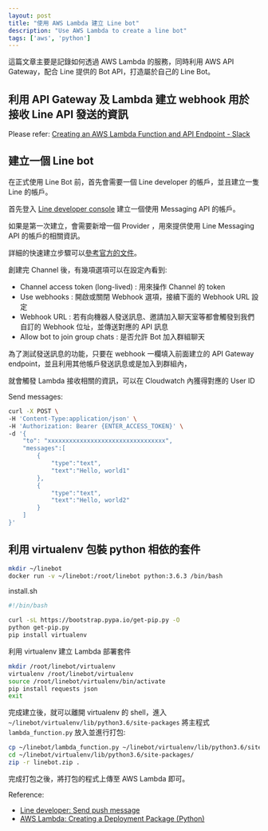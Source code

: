 ```yaml
---
layout: post
title: "使用 AWS Lambda 建立 Line bot"
description: "Use AWS Lambda to create a line bot"
tags: ['aws', 'python']
---
```


這篇文章主要是記錄如何透過 AWS Lambda 的服務，同時利用 AWS API Gateway，配合 Line 提供的 Bot API，打造屬於自己的 Line Bot。

## 利用 API Gateway 及 Lambda 建立 webhook 用於接收 Line API 發送的資訊

Please refer: [Creating an AWS Lambda Function and API Endpoint - Slack](https://api.slack.com/tutorials/aws-lambda)

## 建立一個 Line bot

在正式使用 Line Bot 前，首先會需要一個 Line developer 的帳戶，並且建立一隻 Line 的帳戶。

首先登入 [Line developer console][line-developer-console] 建立一個使用 Messaging API 的帳戶。

如果是第一次建立，會需要新增一個 Provider ，用來提供使用 Line Messaging API 的帳戶的相關資訊。

詳細的快速建立步驟可以[參考官方的文件][line-developer-getting-started]。

創建完 Channel 後，有幾項選項可以在設定內看到:
- Channel access token (long-lived) : 用來操作 Channel 的 token
- Use webhooks : 開啟或關閉 Webhook 選項，接續下面的 Webhook URL 設定
- Webhook URL : 若有向機器人發送訊息、邀請加入聊天室等都會觸發到我們自訂的 Webhook 位址，並傳送對應的 API 訊息
- Allow bot to join group chats : 是否允許 Bot 加入群組聊天

為了測試發送訊息的功能，只要在 webhook 一欄填入前面建立的 API Gateway endpoint，並且利用其他帳戶發送訊息或是加入到群組內，

就會觸發 Lambda 接收相關的資訊，可以在 Cloudwatch 內獲得對應的 User ID

Send messages:

```bash
curl -X POST \
-H 'Content-Type:application/json' \
-H 'Authorization: Bearer {ENTER_ACCESS_TOKEN}' \
-d '{
    "to": "xxxxxxxxxxxxxxxxxxxxxxxxxxxxxxxxx",
    "messages":[
        {
            "type":"text",
            "text":"Hello, world1"
        },
        {
            "type":"text",
            "text":"Hello, world2"
        }
    ]
}'
```

## 利用 virtualenv 包裝 python 相依的套件 


```bash
mkdir ~/linebot
docker run -v ~/linebot:/root/linebot python:3.6.3 /bin/bash
```

install.sh
```bash
#!/bin/bash

curl -sL https://bootstrap.pypa.io/get-pip.py -O
python get-pip.py
pip install virtualenv
```

利用 virtualenv 建立 Lambda 部署套件

```bash
mkdir /root/linebot/virtualenv
virtualenv /root/linebot/virtualenv
source /root/linebot/virtualenv/bin/activate
pip install requests json
exit
```

完成建立後，就可以離開 virtualenv 的 shell，進入 `~/linebot/virtualenv/lib/python3.6/site-packages` 將主程式 `lambda_function.py` 放入並進行打包:

```bash
cp ~/linebot/lambda_function.py ~/linebot/virtualenv/lib/python3.6/site-packages/
cd ~/linebot/virtualenv/lib/python3.6/site-packages/
zip -r linebot.zip .
```

完成打包之後，將打包的程式上傳至 AWS Lambda 即可。

Reference:

- [Line developer: Send push message][line-developer-push-message]
- [AWS Lambda: Creating a Deployment Package (Python)][aws-creating-a-python-deployment-package]

[line-developer-console]: https://developers.line.me/console/
[line-developer-getting-started]: https://developers.line.me/en/docs/messaging-api/getting-started/
[line-developer-push-message]: https://developers.line.me/en/docs/messaging-api/reference/#send-push-message
[aws-creating-a-python-deployment-package]: http://docs.aws.amazon.com/lambda/latest/dg/lambda-python-how-to-create-deployment-package.html

